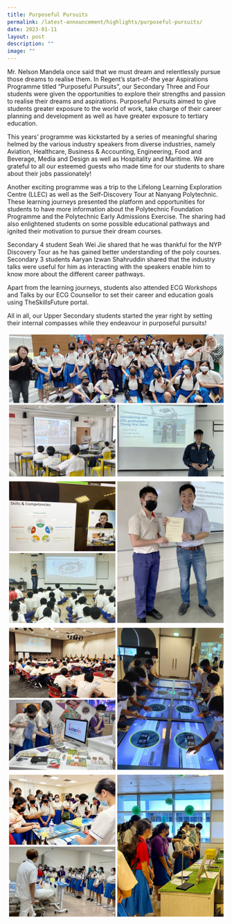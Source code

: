 ```yaml
---
title: Purposeful Pursuits
permalink: /latest-announcement/highlights/purposeful-pursuits/
date: 2023-01-11
layout: post
description: ""
image: ""
---
```

Mr. Nelson Mandela once said that we must dream and relentlessly pursue those dreams to realise them. In Regent’s start-of-the year Aspirations Programme titled “Purposeful Pursuits”, our Secondary Three and Four students were given the opportunities to explore their strengths and passion to realise their dreams and aspirations. Purposeful Pursuits aimed to give students greater exposure to the world of work, take charge of their career planning and development as well as have greater exposure to tertiary education.

This years’ programme was kickstarted by a series of meaningful sharing helmed by the various industry speakers from diverse industries, namely Aviation, Healthcare, Business & Accounting, Engineering, Food and Beverage, Media and Design as well as Hospitality and Maritime. We are grateful to all our esteemed guests who made time for our students to share about their jobs passionately!

Another exciting programme was a trip to the Lifelong Learning Exploration Centre (LLEC) as well as the Self-Discovery Tour at Nanyang Polytechnic. These learning journeys presented the platform and opportunities for students to have more information about the Polytechnic Foundation Programme and the Polytechnic Early Admissions Exercise. The sharing had also enlightened students on some possible educational pathways and ignited their motivation to pursue their dream courses.

Secondary 4 student Seah Wei Jie shared that he was thankful for the NYP Discovery Tour as he has gained better understanding of the poly courses. Secondary 3 students Aaryan Izwan Shahruddin shared that the industry talks were useful for him as interacting with the speakers enable him to know more about the different career pathways.

Apart from the learning journeys, students also attended ECG Workshops and Talks by our ECG Counsellor to set their career and education goals using TheSkillsFuture portal.

All in all, our Upper Secondary students started the year right by setting their internal compasses while they endeavour in purposeful pursuits!

![](/images/Highlights%20Post/PurposefulPursuits2023-1.jpg)
![](/images/Highlights%20Post/PurposefulPursuits2023-2.jpg)
![](/images/Highlights%20Post/PurposefulPursuits2023-3.jpg)
![](/images/Highlights%20Post/PurposefulPursuits2023-4.jpg)